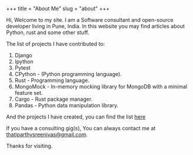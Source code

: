 +++
title = "About Me"
slug = "about"
+++

Hi, Welcome to my site. I am a Software consultant and open-source developer living in Pune, India.
In this website you may find articles about Python, rust and some other stuff.

The list of projects I have contributed to:

1. Django
2. Ipython
3. Pytest
4. CPython - (Python programming language).
5. Rust - Programming language.
6. MongoMock - In-memory mocking library for MongoDB with a minimal feature set.
7. Cargo - Rust package manager.
8. Pandas - Python data manipulation library.

And the projects I have created, you can find the list [here](https://srinivasreddy.dev/projects)

If you have a consulting gig(s), You can always contact me at thatiparthysreenivas@gmail.com.

Thanks for visiting. 

